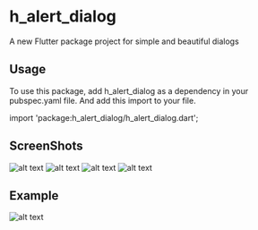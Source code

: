 
# h_alert_dialog

A new Flutter package project for simple and beautiful dialogs

## Usage

To use this package, add h_alert_dialog as a dependency in your pubspec.yaml file.
And add this import to your file.

import 'package:h_alert_dialog/h_alert_dialog.dart';

## ScreenShots
![alt text](screenshots/success.png)     ![alt text](screenshots/error.png)
![alt text](screenshots/info.png)     ![alt text](screenshots/warning.png)


## Example

![alt text](screenshots/example.jpg)

